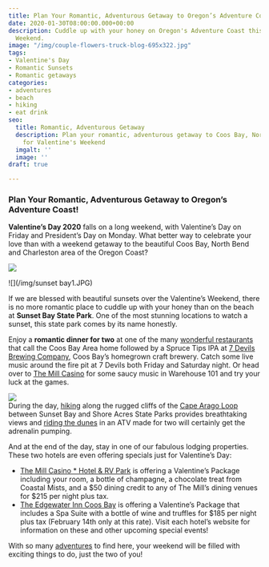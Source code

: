 ```yaml
---
title: Plan Your Romantic, Adventurous Getaway to Oregon’s Adventure Coast!
date: 2020-01-30T08:00:00.000+00:00
description: Cuddle up with your honey on Oregon's Adventure Coast this Valentine's
  Weekend.
image: "/img/couple-flowers-truck-blog-695x322.jpg"
tags:
- Valentine's Day
- Romantic Sunsets
- Romantic getaways
categories:
- adventures
- beach
- hiking
- eat drink
seo:
  title: Romantic, Adventurous Getaway
  description: Plan your romantic, adventurous getaway to Coos Bay, North Bend & Charleston
    for Valentine's Weekend
  imgalt: ''
  image: ''
draft: true

---
```

### Plan Your Romantic, Adventurous Getaway to Oregon’s Adventure Coast!

**Valentine’s Day 2020** falls on a long weekend, with Valentine’s Day on Friday and President’s Day on Monday. What better way to celebrate your love than with a weekend getaway to the beautiful Coos Bay, North Bend and Charleston area of the Oregon Coast?

![](/img/Valentines-695x120-01-20.jpg)

![](/img/sunset bay1.JPG)

If we are blessed with beautiful sunsets over the Valentine’s Weekend, there is no more romantic place to cuddle up with your honey than on the beach at **Sunset Bay State Park**. One of the most stunning locations to watch a sunset, this state park comes by its name honestly.

Enjoy a **romantic dinner for two** at one of the many [wonderful restaurants](/dining/) that call the Coos Bay Area home followed by a Spruce Tips IPA at [7 Devils Brewing Company](https://www.facebook.com/7DevilsBrewingCo/), Coos Bay’s homegrown craft brewery. Catch some live music around the fire pit at 7 Devils both Friday and Saturday night. Or head over to [The Mill Casino](https://www.themillcasino.com/) for some saucy music in Warehouse 101 and try your luck at the games.

![](/img/Shore-Acres-Viewing-Flower.jpg)  
During the day, [hiking](/hiking-walking/) along the rugged cliffs of the [Cape Arago Loop](/tripideas/explore-the-cape-arago-beach-loop/) between Sunset Bay and Shore Acres State Parks provides breathtaking views and [riding the dunes](/atv-motorsports/) in an ATV made for two will certainly get the adrenalin pumping.

And at the end of the day, stay in one of our fabulous lodging properties. These two hotels are even offering specials just for Valentine’s Day:

* [The Mill Casino * Hotel & RV Park](https://www.themillcasino.com/) is offering a Valentine’s Package including your room, a bottle of champagne, a chocolate treat from Coastal Mists, and a $50 dining credit to any of The Mill’s dining venues for $215 per night plus tax.
* [The Edgewater Inn Coos Bay](https://edgewaterinns.com/edgewater-inn-coos-bay/) is offering a Valentine’s Package that includes a Spa Suite with a bottle of wine and truffles for $185 per night plus tax (February 14th only at this rate). Visit each hotel’s website for information on these and other upcoming special events!

With so many [adventures](/adventures/) to find here, your weekend will be filled with exciting things to do, just the two of you!